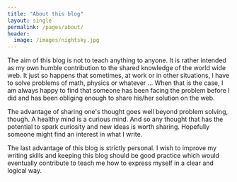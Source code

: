 ```yaml
---
title: "About this blog"
layout: single
permalink: /pages/about/
header:
  image: /images/nightsky.jpg
---
```


The aim of this blog is not to teach anything to anyone. It is rather intended as my own humble contribution to the shared knowledge of the world wide web. It just so happens that sometimes, at work or in other situations, I have to solve problems of math, physics or whatever ... When that is the case, I am always happy to find that someone has been facing the problem before I did and has been obliging enough to share his/her solution on the web.

The advantage of sharing one's thought goes well beyond problem solving, though. A healthy mind is a curious mind. And so any thought that has the potential to spark curiosity and new ideas is worth sharing. Hopefully someone might find an interest in what I write.

The last advantage of this blog is strictly personal. I wish to improve my writing skills and keeping this blog should be good practice which would eventually contribute to teach me how to express myself in a clear and logical way.
